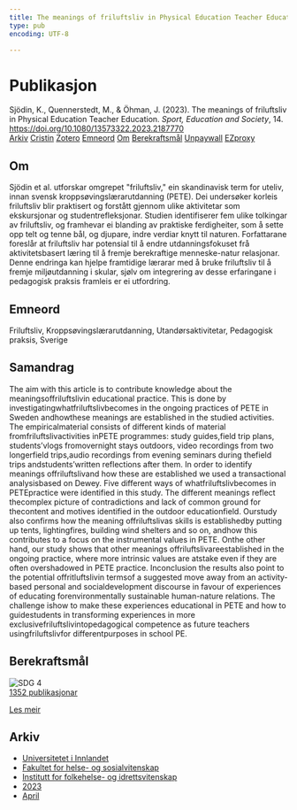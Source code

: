 ```yaml
---
title: The meanings of friluftsliv in Physical Education Teacher Education
type: pub
encoding: UTF-8

---
```

<h1>Publikasjon</h1>
<article id="csl-bib-container-Q778VJ4A" class="csl-bib-container">
  <div class="csl-bib-body"> <div class="csl-entry">Sjödin, K., Quennerstedt, M., &#38; Öhman, J. (2023). The meanings of friluftsliv in Physical Education Teacher Education. <i>Sport, Education and Society</i>, 14. <a href="https://doi.org/10.1080/13573322.2023.2187770">https://doi.org/10.1080/13573322.2023.2187770</a></div> </div>
  <div class="csl-bib-buttons">
    <a href="#taxonomy-article-Q778VJ4A" alt="archive" class="csl-bib-button">Arkiv</a>
    <a href="https://app.cristin.no/results/show.jsf?id=2140367" alt="Cristin" class="csl-bib-button">Cristin</a>
    <a href="http://zotero.org/groups/5881554/items/Q778VJ4A" alt="Zotero" class="csl-bib-button">Zotero</a>
    <a href="#keywords-article-Q778VJ4A" alt="keywords" class="csl-bib-button">Emneord</a>
    <a href="#about-article-Q778VJ4A" alt="about_pub" class="csl-bib-button">Om</a>
    <a href="#sdg-article-Q778VJ4A" alt="sdg" class="csl-bib-button">Berekraftsmål</a>
    <a href="https://doi.org/10.1080/13573322.2023.2187770" alt="Unpaywall" class="csl-bib-button">Unpaywall</a>
    <a href="https://doi.org/10.1080/13573322.2023.2187770" alt="EZproxy" class="csl-bib-button">EZproxy</a>
  </div>
  <div id="csl-bib-meta-container-Q778VJ4A"></div>
</article>
<div id="csl-bib-meta-Q778VJ4A" class="csl-bib-meta">
  <article id="about-article-Q778VJ4A" class="about_pub-article">
    <h1>Om</h1>
    Sjödin et al. utforskar omgrepet "friluftsliv," ein skandinavisk term for uteliv, innan svensk kroppsøvingslærarutdanning (PETE). Dei undersøker korleis friluftsliv blir praktisert og forstått gjennom ulike aktivitetar som ekskursjonar og studentrefleksjonar. Studien identifiserer fem ulike tolkingar av friluftsliv, og framhevar ei blanding av praktiske ferdigheiter, som å sette opp telt og tenne bål, og djupare, indre verdiar knytt til naturen. Forfattarane foreslår at friluftsliv har potensial til å endre utdanningsfokuset frå aktivitetsbasert læring til å fremje berekraftige menneske-natur relasjonar. Denne endringa kan hjelpe framtidige lærarar med å bruke friluftsliv til å fremje miljøutdanning i skular, sjølv om integrering av desse erfaringane i pedagogisk praksis framleis er ei utfordring.
  </article>
  <article id="keywords-article-Q778VJ4A" class="keywords-article">
    <h1>Emneord</h1>
    Friluftsliv, Kroppsøvingslærarutdanning, Utandørsaktivitetar, Pedagogisk praksis, Sverige
  </article>
  <article id="abstract-article-Q778VJ4A" class="abstract-article">
    <h1>Samandrag</h1>
    The aim with this article is to contribute knowledge about the meaningsoffriluftslivin educational practice. This is done by investigatingwhatfriluftslivbecomes in the ongoing practices of PETE in Sweden andhowthese meanings are established in the studied activities. The empiricalmaterial consists of different kinds of material fromfriluftslivactivities inPETE programmes: study guides,field trip plans, students’vlogs fromovernight stays outdoors, video recordings from two longerfield trips,audio recordings from evening seminars during thefield trips andstudents’written reflections after them. In order to identify meanings offriluftslivand how these are established we used a transactional analysisbased on Dewey. Five different ways of whatfriluftslivbecomes in PETEpractice were identified in this study. The different meanings reflect thecomplex picture of contradictions and lack of common ground for thecontent and motives identified in the outdoor educationfield. Ourstudy also confirms how the meaning offriluftslivas skills is establishedby putting up tents, lightingfires, building wind shelters and so on, andhow this contributes to a focus on the instrumental values in PETE. Onthe other hand, our study shows that other meanings offriluftslivareestablished in the ongoing practice, where more intrinsic values are atstake even if they are often overshadowed in PETE practice. Inconclusion the results also point to the potential offritluftslivin termsof a suggested move away from an activity-based personal and socialdevelopment discourse in favour of experiences of educating forenvironmentally sustainable human-nature relations. The challenge ishow to make these experiences educational in PETE and how to guidestudents in transforming experiences in more exclusivefriluftslivintopedagogical competence as future teachers usingfriluftslivfor differentpurposes in school PE.
  </article>
  <article id="sdg-article-Q778VJ4A" class="sdg-article">
    <h1>Berekraftsmål</h1>
    <div class="sdg-container"><div id="sdg4" class="sdg">
        <img src="{{< params subfolder >}}images/sdg/sdg04_nn.png" class="image" alt="SDG 4">
        <div class="sdg-overlay">
          <a href="{{< params subfolder >}}nn/archive/?sdg=4#archive" class="sdg-publication-count"><span>1352</span> publikasjonar</a>
          <p><a href="https://fn.no/om-fn/fns-baerekraftsmaal/god-utdanning?lang=nno-NO" class="sdg-read-more">Les meir</a></p>
        </div>
      </div></div>
  </article>
  <article id="taxonomy-article-Q778VJ4A" class="taxonomy-article">
    <h1>Arkiv</h1>
    <ul>
      <li><a href="{{< params subfolder >}}nn/archive/?key=3DCRN523">Universitetet i Innlandet</a></li>
      <li><a href="{{< params subfolder >}}nn/archive/?key=IDKFS3MX">Fakultet for helse- og sosialvitenskap</a></li>
      <li><a href="{{< params subfolder >}}nn/archive/?key=FJXE3Z8X">Institutt for folkehelse- og idrettsvitenskap</a></li>
      <li><a href="{{< params subfolder >}}nn/archive/?key=5HKEZMYN">2023</a></li>
      <li><a href="{{< params subfolder >}}nn/archive/?key=MF84FCAN">April</a></li>
    </ul>
  </article>
</div>
